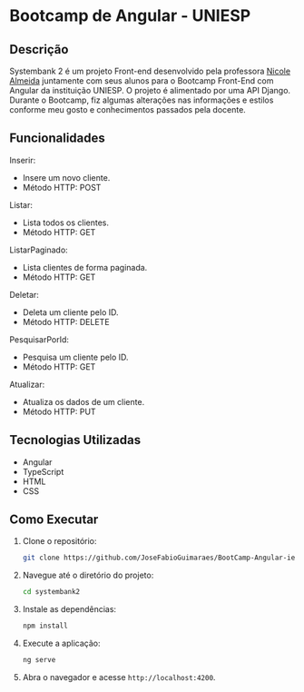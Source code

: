 
# Bootcamp de Angular - UNIESP

## Descrição

Systembank 2 é um projeto Front-end desenvolvido pela professora [Nicole Almeida](https://github.com/Nicoly-Almeida) juntamente com seus alunos para o Bootcamp Front-End com Angular da instituição UNIESP. O projeto é alimentado por uma API Django. Durante o Bootcamp, fiz algumas alterações nas informações e estilos conforme meu gosto e conhecimentos passados pela docente.

## Funcionalidades

Inserir:
- Insere um novo cliente.
- Método HTTP: POST
   

Listar:
 - Lista todos os clientes.
 - Método HTTP: GET


ListarPaginado:
- Lista clientes de forma paginada.
- Método HTTP: GET

Deletar:
 - Deleta um cliente pelo ID.
 - Método HTTP: DELETE

PesquisarPorId:
- Pesquisa um cliente pelo ID.
- Método HTTP: GET

Atualizar:
- Atualiza os dados de um cliente.
- Método HTTP: PUT

## Tecnologias Utilizadas

- Angular
- TypeScript
- HTML
- CSS

## Como Executar

1. Clone o repositório:
    ```bash
    git clone https://github.com/JoseFabioGuimaraes/BootCamp-Angular-iesp.git
    ```
2. Navegue até o diretório do projeto:
    ```bash
    cd systembank2
    ```
3. Instale as dependências:
    ```bash
    npm install
    ```
4. Execute a aplicação:
    ```bash
    ng serve
    ```
5. Abra o navegador e acesse `http://localhost:4200`.
